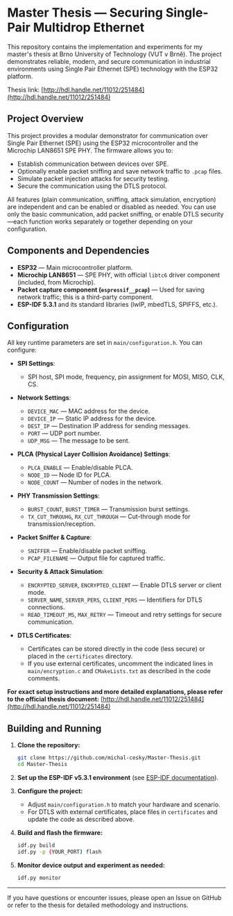 # Master Thesis — Securing Single-Pair Multidrop Ethernet

This repository contains the implementation and experiments for my master's thesis at Brno University of Technology (VUT v Brně). The project demonstrates reliable, modern, and secure communication in industrial environments using Single Pair Ethernet (SPE) technology with the ESP32 platform.

Thesis link: [http://hdl.handle.net/11012/251484](http://hdl.handle.net/11012/251484)

## Project Overview

This project provides a modular demonstrator for communication over Single Pair Ethernet (SPE) using the ESP32 microcontroller and the Microchip LAN8651 SPE PHY. The firmware allows you to:

- Establish communication between devices over SPE.
- Optionally enable packet sniffing and save network traffic to `.pcap` files.
- Simulate packet injection attacks for security testing.
- Secure the communication using the DTLS protocol.

All features (plain communication, sniffing, attack simulation, encryption) are independent and can be enabled or disabled as needed. You can use only the basic communication, add packet sniffing, or enable DTLS security—each function works separately or together depending on your configuration.

## Components and Dependencies

- **ESP32** — Main microcontroller platform.
- **Microchip LAN8651** — SPE PHY, with official `libtc6` driver component (included, from Microchip).
- **Packet capture component (`espressif__pcap`)** — Used for saving network traffic; this is a third-party component.
- **ESP-IDF 5.3.1** and its standard libraries (lwIP, mbedTLS, SPIFFS, etc.).

## Configuration

All key runtime parameters are set in `main/configuration.h`. You can configure:

- **SPI Settings**:
  - SPI host, SPI mode, frequency, pin assignment for MOSI, MISO, CLK, CS.

- **Network Settings**:
  - `DEVICE_MAC` — MAC address for the device.
  - `DEVICE_IP` — Static IP address for the device.
  - `DEST_IP` — Destination IP address for sending messages.
  - `PORT` — UDP port number.
  - `UDP_MSG` — The message to be sent.

- **PLCA (Physical Layer Collision Avoidance) Settings**:
  - `PLCA_ENABLE` — Enable/disable PLCA.
  - `NODE_ID` — Node ID for PLCA.
  - `NODE_COUNT` — Number of nodes in the network.

- **PHY Transmission Settings**:
  - `BURST_COUNT`, `BURST_TIMER` — Transmission burst settings.
  - `TX_CUT_THROUHG`, `RX_CUT_THROUGH` — Cut-through mode for transmission/reception.

- **Packet Sniffer & Capture**:
  - `SNIFFER` — Enable/disable packet sniffing.
  - `PCAP_FILENAME` — Output file for captured traffic.

- **Security & Attack Simulation**:
  - `ENCRYPTED_SERVER`, `ENCRYPTED_CLIENT` — Enable DTLS server or client mode.
  - `SERVER_NAME`, `SERVER_PERS`, `CLIENT_PERS` — Identifiers for DTLS connections.
  - `READ_TIMEOUT_MS`, `MAX_RETRY` — Timeout and retry settings for secure communication.

- **DTLS Certificates**:
  - Certificates can be stored directly in the code (less secure) or placed in the `certificates` directory.
  - If you use external certificates, uncomment the indicated lines in `main/encryption.c` and `CMakeLists.txt` as described in the code comments.

**For exact setup instructions and more detailed explanations, please refer to the official thesis document:**
[http://hdl.handle.net/11012/251484](http://hdl.handle.net/11012/251484)

## Building and Running

1. **Clone the repository:**
   ```sh
   git clone https://github.com/michal-cesky/Master-Thesis.git
   cd Master-Thesis
   ```

2. **Set up the ESP-IDF v5.3.1 environment** (see [ESP-IDF documentation](https://docs.espressif.com/projects/esp-idf/en/v5.3.1/esp32/get-started/)).

3. **Configure the project:**
   - Adjust `main/configuration.h` to match your hardware and scenario.
   - For DTLS with external certificates, place files in `certificates` and update the code as described above.

4. **Build and flash the firmware:**
   ```sh
   idf.py build
   idf.py -p (YOUR_PORT) flash
   ```

5. **Monitor device output and experiment as needed:**
   ```sh
   idf.py monitor
   ```

---

If you have questions or encounter issues, please open an Issue on GitHub or refer to the thesis for detailed methodology and instructions.

